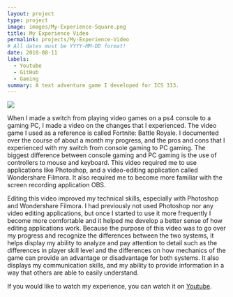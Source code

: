 ```yaml
---
layout: project
type: project
image: images/My-Experience-Square.png
title: My Experience Video 
permalink: projects/My-Experience-Video
# All dates must be YYYY-MM-DD format!
date: 2018-08-11
labels:
  - Youtube
  - GitHub
  - Gaming
summary: A text adventure game I developed for ICS 313.
---
```


<img class="ui image" src="{{ site.baseurl }}/images/My-Experience.png">

When I made a switch from playing video games on a ps4 console to a gaming PC, I made a video on the changes that I experienced. The video game I used as a reference is called Fortnite: Battle Royale. I documented over the course of about a month my progress, and the pros and cons that I experienced with my switch from console gaming to PC gaming. The biggest difference between console gaming and PC gaming is the use of controllers to mouse and keyboard. This video required me to use applications like Photoshop, and a video-editing application called Wondershare Filmora. It also required me to become more familiar with the screen recording application OBS.

Editing this video improved my technical skills, especially with Photoshop and Wondershare Filmora. I had previously not used Photoshop nor any video editing applications, but once I started to use it more frequently I become more comfortable and it helped me develop a better sense of how editing applications work. Because the purpose of this video was to go over my progress and recognize the differences between the two systems, it helps display my ability to analyze and pay attention to detail such as the differences in player skill level and the differences on how mechanics of the game can provide an advantage or disadvantage for both systems. It also displays my communication skills, and my ability to provide information in a way that others are able to easily understand. 

If you would like to watch my experience, you can watch it on [Youtube](https://www.youtube.com/watch?v=AcSHoMhwFH0).
